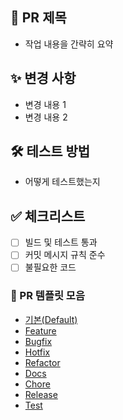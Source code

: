 ## 📌 PR 제목
- 작업 내용을 간략히 요약

## ✨ 변경 사항
- 변경 내용 1
- 변경 내용 2

## 🛠️ 테스트 방법
- 어떻게 테스트했는지

## ✅ 체크리스트
- [ ] 빌드 및 테스트 통과
- [ ] 커밋 메시지 규칙 준수
- [ ] 불필요한 코드 

### 📄 PR 템플릿 모음
- [기본(Default)](https://github.com/<OWNER>/<REPO>/compare/main...page/home?expand=1&template=default.md)
- [Feature](https://github.com/<OWNER>/<REPO>/compare/main...page/home?expand=1&template=feature.md)
- [Bugfix](https://github.com/<OWNER>/<REPO>/compare/main...page/home?expand=1&template=bugfix.md)
- [Hotfix](https://github.com/<OWNER>/<REPO>/compare/main...page/home?expand=1&template=hotfix.md)
- [Refactor](https://github.com/<OWNER>/<REPO>/compare/main...page/home?expand=1&template=refactor.md)
- [Docs](https://github.com/<OWNER>/<REPO>/compare/main...page/home?expand=1&template=docs.md)
- [Chore](https://github.com/<OWNER>/<REPO>/compare/main...page/home?expand=1&template=chore.md)
- [Release](https://github.com/<OWNER>/<REPO>/compare/main...page/home?expand=1&template=release.md)
- [Test](https://github.com/<OWNER>/<REPO>/compare/main...page/home?expand=1&template=test.md)


